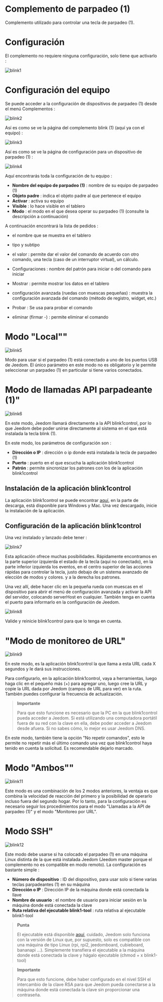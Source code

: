 # Complemento de parpadeo (1)

Complemento utilizado para controlar una tecla de parpadeo (1).

# Configuración 

El complemento no requiere ninguna configuración, solo tiene que activarlo :

![blink1](../images/blink1.png)

# Configuración del equipo 

Se puede acceder a la configuración de dispositivos de parpadeo (1) desde el menú Complementos :

![blink2](../images/blink2.png)

Así es como se ve la página del complemento blink (1) (aquí ya con el equipo) :

![blink3](../images/blink3.png)

Así es como se ve la página de configuración para un dispositivo de parpadeo (1) :

![blink4](../images/blink4.png)

Aquí encontrarás toda la configuración de tu equipo :

-   **Nombre del equipo de parpadeo (1)** : nombre de su equipo de parpadeo (1)
-   **Objeto padre** : indica el objeto padre al que pertenece el equipo
-   **Activar** : activa su equipo
-   **Visible** : lo hace visible en el tablero
-   **Modo** : el modo en el que desea operar su parpadeo (1) (consulte la descripción a continuación)

A continuación encontrará la lista de pedidos :

-   el nombre que se muestra en el tablero
-   tipo y subtipo
-   el valor : permite dar el valor del comando de acuerdo con otro comando, una tecla (caso de un interruptor virtual), un cálculo.
-   Configuraciones : nombre del patrón para iniciar o del comando para iniciar
-   Mostrar : permite mostrar los datos en el tablero
-   configuración avanzada (ruedas con muescas pequeñas) : muestra la configuración avanzada del comando (método de registro, widget, etc.)

-   Probar : Se usa para probar el comando
-   eliminar (firmar -) : permite eliminar el comando

# Modo "Local"" 

![blink5](../images/blink5.png)

Modo para usar si el parpadeo (1) está conectado a uno de los puertos USB de Jeedom. El único parámetro en este modo no es obligatorio y le permite seleccionar un parpadeo (1) en particular si tiene varios conectados.

# Modo de llamadas API parpadeante (1)" 

![blink6](../images/blink6.png)

En este modo, Jeedom llamará directamente a la API blink1control, por lo que Jeedom debe poder unirse directamente al sistema en el que está instalada la tecla blink (1).

En este modo, los parámetros de configuración son :

-   **Dirección o IP** : dirección o ip donde está instalada la tecla de parpadeo (1)
-   **Puerto** : puerto en el que escucha la aplicación blink1control
-   **Patrón** : permite sincronizar los patrones con los de la aplicación blink1control

## Instalación de la aplicación blink1control 

La aplicación blink1control se puede encontrar [aquí](http://blink1.thingm.com/blink1control/), en la parte de descarga, está disponible para Windows y Mac. Una vez descargado, inicie la instalación de la aplicación.

## Configuración de la aplicación blink1control 

Una vez instalado y lanzado debe tener :

![blink7](../images/blink7.png)

Esta aplicación ofrece muchas posibilidades. Rápidamente encontramos en la parte superior izquierda el estado de la tecla (aquí no conectado), en la parte inferior izquierda los eventos, en el centro superior de las acciones rápidas para controlar la tecla, justo debajo de un sistema avanzado de elección de modos y colores. y a la derecha los patrones.

Una vez allí, debe hacer clic en la pequeña rueda con muescas en el dispositivo para abrir el menú de configuración avanzada y activar la API del servidor, colocando serverHost en cualquier. También tenga en cuenta el puerto para informarlo en la configuración de Jeedom.

![blink8](../images/blink8.png)

Valide y reinicie blink1control para que lo tenga en cuenta.

# "Modo de monitoreo de URL" 

![blink9](../images/blink9.png)

En este modo, es la aplicación blink1control la que llama a esta URL cada X segundos y le dará sus instrucciones.

Para configurarlo, en la aplicación blink1control, vaya a herramientas, luego haga clic en el pequeño más (+) para agregar uno, luego cree la URL y copie la URL dada por Jeedom (campos de URL para ver) en la ruta. También puedes configurar la frecuencia de actualización.

> **Importante**
>
> Para que esto funcione es necesario que la PC en la que blink1control pueda acceder a Jeedom. Si está utilizando una computadora portátil fuera de su red con la clave en ella, debe poder acceder a Jeedom desde afuera. Si no sabes cómo, lo mejor es usar Jeedom DNS.

En este modo, también tiene la opción "No repetir comandos", esto le permite no repetir más el último comando una vez que blink1control haya tenido en cuenta la solicitud. Es recomendable dejarlo marcado.

# Modo "Ambos"" 

![blink11](../images/blink11.png)

Este modo es una combinación de los 2 modos anteriores, la ventaja es que combina la velocidad de reacción del primero y la posibilidad de operarlo incluso fuera del segundo hogar. Por lo tanto, para la configuración es necesario seguir los procedimientos para el modo "Llamadas a la API de parpadeo (1)" y el modo "Monitoreo por URL".

# Modo SSH" 

![blink12](../images/blink12.png)

Este modo debe usarse si ha colocado el parpadeo (1) en una máquina Linux distinta de la que está instalada Jeedom (Jeedom master porque el complemento no es compatible en modo remoto). La configuración es bastante simple :

-   **Número de dispositivo** : ID del dispositivo, para usar solo si tiene varias teclas parpadeantes (1) en su máquina
-   **Dirección o IP** : Dirección IP de la máquina donde está conectada la llave
-   **Nombre de usuario** : el nombre de usuario para iniciar sesión en la máquina donde está conectada la clave
-   **Ruta relativa del ejecutable blink1-tool** : ruta relativa al ejecutable blink1-tool

> **Punta**
>
> El ejecutable está disponible [aquí](https://github.com/todbot/blink1/releases), cuidado, Jeedom solo funciona con la versión de Linux que, por supuesto, solo es compatible con una máquina de tipo Linux (rpi, rpi2, jeedomboard, cubieboard, bananapi ...). Simplemente transfiera el ejecutable a la máquina donde está conectada la clave y hágalo ejecutable (chmod + x blink1-tool)

> **Importante**
>
> Para que esto funcione, debe haber configurado en el nivel SSH el intercambio de la clave RSA para que Jeedom pueda conectarse a la máquina donde está conectada la clave sin proporcionar una contraseña.
